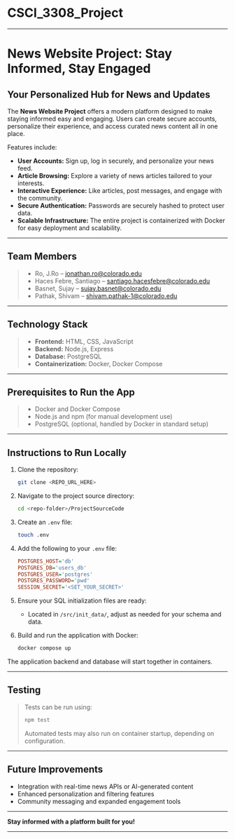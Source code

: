 # CSCI_3308_Project

---

# News Website Project: Stay Informed, Stay Engaged 

## Your Personalized Hub for News and Updates 

The **News Website Project** offers a modern platform designed to make staying informed easy and engaging. Users can create secure accounts, personalize their experience, and access curated news content all in one place.

Features include:

* **User Accounts:** Sign up, log in securely, and personalize your news feed.
* **Article Browsing:** Explore a variety of news articles tailored to your interests.
* **Interactive Experience:** Like articles, post messages, and engage with the community.
* **Secure Authentication:** Passwords are securely hashed to protect user data.
* **Scalable Infrastructure:** The entire project is containerized with Docker for easy deployment and scalability.


---

##  Team Members

> * Ro, J.Ro – [jonathan.ro@colorado.edu](mailto:jonathan.ro@colorado.edu)
> * Haces Febre, Santiago – [santiago.hacesfebre@colorado.edu](mailto:santiago.hacesfebre@colorado.edu)
> * Basnet, Sujay – [sujay.basnet@colorado.edu](mailto:sujay.basnet@colorado.edu)
> * Pathak, Shivam – [shivam.pathak-1@colorado.edu](mailto:shivam.pathak-1@colorado.edu)

---

##  Technology Stack

> * **Frontend:** HTML, CSS, JavaScript
> * **Backend:** Node.js, Express
> * **Database:** PostgreSQL
> * **Containerization:** Docker, Docker Compose

---

## Prerequisites to Run the App

> * Docker and Docker Compose
> * Node.js and npm (for manual development use)
> * PostgreSQL (optional, handled by Docker in standard setup)

---

##  Instructions to Run Locally

1. Clone the repository:

   ```bash
   git clone <REPO_URL_HERE>
   ```

2. Navigate to the project source directory:

   ```bash
   cd <repo-folder>/ProjectSourceCode
   ```

3. Create an `.env` file:

   ```bash
   touch .env
   ```

4. Add the following to your `.env` file:

   ```ini
   POSTGRES_HOST='db'
   POSTGRES_DB='users_db'
   POSTGRES_USER='postgres'
   POSTGRES_PASSWORD='pwd'
   SESSION_SECRET='<SET_YOUR_SECRET>'
   ```

5. Ensure your SQL initialization files are ready:

   * Located in `/src/init_data/`, adjust as needed for your schema and data.

6. Build and run the application with Docker:

   ```bash
   docker compose up
   ```

The application backend and database will start together in containers.

---

##  Testing

> Tests can be run using:
>
> ```bash
> npm test
> ```
>
> Automated tests may also run on container startup, depending on configuration.

---

##  Future Improvements

* Integration with real-time news APIs or AI-generated content
* Enhanced personalization and filtering features
* Community messaging and expanded engagement tools

---

**Stay informed with a platform built for you!**

---

